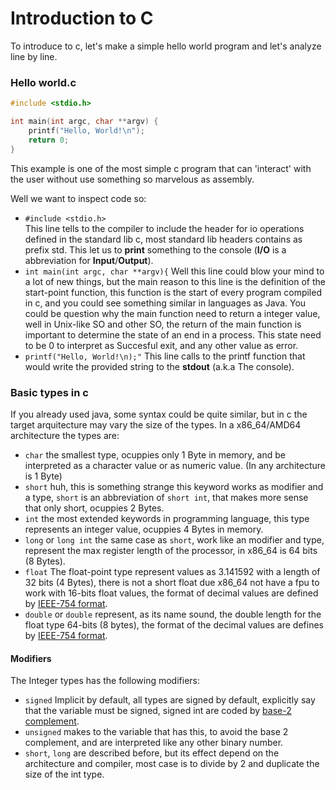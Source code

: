 # Introduction to C
To introduce to c, let's make a simple hello world program and let's analyze line by line.

### Hello world.c
```c
#include <stdio.h>

int main(int argc, char **argv) {
	printf("Hello, World!\n");
	return 0;
}
```
This example is one of the most simple c program that can 'interact' with the user without use something so marvelous as assembly.

Well we want to inspect code so:
- `#include <stdio.h>`	
	This line tells to the compiler to include the header for io operations defined in the standard lib c, most standard lib headers contains as prefix std. This let us to **print** something to the console (**I/O** is a abbreviation for **Input**/**Output**).
- `int main(int argc, char **argv){`
	Well this line could blow your mind to a lot of new things, but the main reason to this line is the definition of the start-point function, this function is the start of every program compiled in c, and you could see something similar in languages as Java.
	You could be question why the main function need to return a integer value, well in Unix-like SO and other SO, the return of the main function is important to determine the state of an end in a process. This state need to be 0 to interpret as Succesful exit, and any other value as error.
- `printf("Hello, World!\n);"`
	This line calls to the printf function that would write the provided string to the **stdout** (a.k.a The console).
	

### Basic types in c
If you already used java, some syntax could be quite similar, but in c the target arquitecture may vary the size of the types.
In a x86_64/AMD64 architecture the types are:
- `char`  the smallest type, ocuppies only 1 Byte in memory, and be interpreted as a character value or as numeric value. (In any architecture is 1 Byte)
- `short` huh, this is something strange this keyword works as modifier and a type, `short` is an abbreviation of  `short int`, that makes more sense that only short, ocuppies 2 Bytes.
- `int` the most extended keywords in programming language, this type represents an integer value, ocuppies 4 Bytes in memory.
- `long` or `long int` the same case as `short`, work like an modifier and type, represent the max register length of the processor, in x86_64 is 64 bits (8 Bytes).
- `float` The float-point type represent values as $3.141592$ with a length of 32 bits (4 Bytes), there is not a short float due x86_64 not have a fpu to work with 16-bits float values, the format of decimal values are defined by [IEEE-754 format](https://en.wikipedia.org/wiki/Double-precision_floating-point_format).
- `double` or `double` represent, as its name sound, the double length for the float type 64-bits (8 bytes), the format of the decimal values are defines by [IEEE-754 format](https://en.wikipedia.org/wiki/Double-precision_floating-point_format).

#### Modifiers
The Integer types has the following modifiers:
- `signed` Implicit by default, all types are signed by default, explicitly say that the variable must be signed, signed int are coded by [base-2 complement](https://en.wikipedia.org/wiki/Two%27s_complement).
- `unsigned` makes to the variable that has this, to avoid the base 2 complement, and are interpreted like any other binary number.
- `short`, `long` are described before, but its effect depend on the architecture and compiler, most case is to divide by 2 and duplicate the size of the int type.

